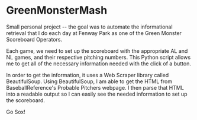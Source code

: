 # GreenMonsterMash

Small personal project -- the goal was to automate the informational retrieval that I do each day at Fenway Park as one of the Green Monster Scoreboard Operators.

Each game, we need to set up the scoreboard with the appropriate AL and NL games, and their respective pitching numbers. This Python script allows me to get all of the necessary information needed with the click of a button.

In order to get the information, it uses a Web Scraper library called BeautifulSoup. Using BeautifulSoup, I am able to get the HTML from BaseballReference's Probable Pitchers webpage. I then parse that HTML into a readable output so I can easily see the needed information to set up the scoreboard.

Go Sox!
